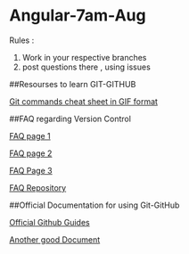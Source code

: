 # Angular-7am-Aug

Rules : 

1. Work in your respective branches
2. post questions there , using issues

##Resourses to learn GIT-GITHUB

[Git commands cheat sheet in GIF format](https://khaledmohammed000.github.io/Git-Cheat-Sheet-using-gifs/)

##FAQ regarding Version Control

[FAQ page 1](https://github.com/khaledMohammed000/Notes-Reflections/blob/master/FAQ_1.md)

[FAQ page 2](https://github.com/khaledMohammed000/Notes-Reflections/blob/master/lesson%202)

[FAQ Page 3](https://github.com/khaledMohammed000/Notes-Reflections/blob/master/lesson%203)

[FAQ Repository](https://github.com/khaledMohammed000/Learn-GIT)

##Official Documentation for using Git-GitHub

[Official Github Guides](https://guides.github.com/)

[Another good Document](https://www.atlassian.com/git/)
